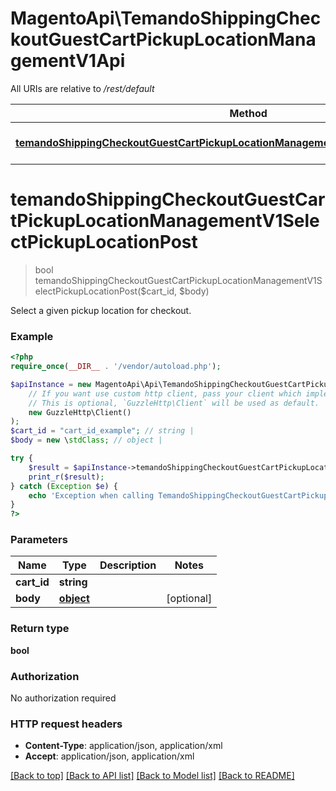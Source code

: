 # MagentoApi\TemandoShippingCheckoutGuestCartPickupLocationManagementV1Api

All URIs are relative to */rest/default*

Method | HTTP request | Description
------------- | ------------- | -------------
[**temandoShippingCheckoutGuestCartPickupLocationManagementV1SelectPickupLocationPost**](TemandoShippingCheckoutGuestCartPickupLocationManagementV1Api.md#temandoshippingcheckoutguestcartpickuplocationmanagementv1selectpickuplocationpost) | **POST** /V1/guest-carts/{cartId}/checkout-pickup-location/select |

# **temandoShippingCheckoutGuestCartPickupLocationManagementV1SelectPickupLocationPost**
> bool temandoShippingCheckoutGuestCartPickupLocationManagementV1SelectPickupLocationPost($cart_id, $body)



Select a given pickup location for checkout.

### Example
```php
<?php
require_once(__DIR__ . '/vendor/autoload.php');

$apiInstance = new MagentoApi\Api\TemandoShippingCheckoutGuestCartPickupLocationManagementV1Api(
    // If you want use custom http client, pass your client which implements `GuzzleHttp\ClientInterface`.
    // This is optional, `GuzzleHttp\Client` will be used as default.
    new GuzzleHttp\Client()
);
$cart_id = "cart_id_example"; // string |
$body = new \stdClass; // object |

try {
    $result = $apiInstance->temandoShippingCheckoutGuestCartPickupLocationManagementV1SelectPickupLocationPost($cart_id, $body);
    print_r($result);
} catch (Exception $e) {
    echo 'Exception when calling TemandoShippingCheckoutGuestCartPickupLocationManagementV1Api->temandoShippingCheckoutGuestCartPickupLocationManagementV1SelectPickupLocationPost: ', $e->getMessage(), PHP_EOL;
}
?>
```

### Parameters

Name | Type | Description  | Notes
------------- | ------------- | ------------- | -------------
 **cart_id** | **string**|  |
 **body** | [**object**](../Model/object.md)|  | [optional]

### Return type

**bool**

### Authorization

No authorization required

### HTTP request headers

 - **Content-Type**: application/json, application/xml
 - **Accept**: application/json, application/xml

[[Back to top]](#) [[Back to API list]](../../README.md#documentation-for-api-endpoints) [[Back to Model list]](../../README.md#documentation-for-models) [[Back to README]](../../README.md)
